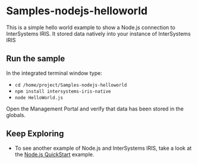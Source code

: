 # Samples-nodejs-helloworld
This is a simple hello world example to show a Node.js connection to InterSystems IRIS. It stored data natively into your instance of InterSystems IRIS 

## Run the sample
In the integrated terminal window type: 

* `cd /home/project/Samples-nodejs-helloworld`  
* `npm install intersystems-iris-native`
* `node HelloWorld.js`

Open the Management Portal and verify that data has been stored in the globals. 
	
## Keep Exploring
* To see another example of Node.js and InterSystems IRIS, take a look at the [Node.js QuickStart](https://learning.intersystems.com/course/view.php?name=Node.js%20QS) example.
